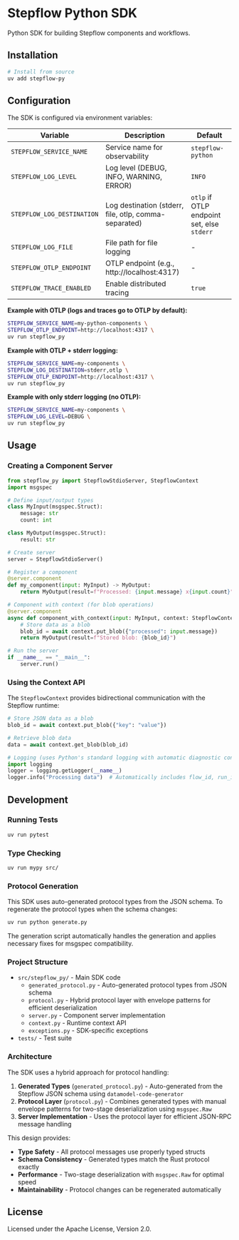 # Stepflow Python SDK

Python SDK for building Stepflow components and workflows.

## Installation

```bash
# Install from source
uv add stepflow-py
```

## Configuration

The SDK is configured via environment variables:

| Variable | Description | Default |
|----------|-------------|---------|
| `STEPFLOW_SERVICE_NAME` | Service name for observability | `stepflow-python` |
| `STEPFLOW_LOG_LEVEL` | Log level (DEBUG, INFO, WARNING, ERROR) | `INFO` |
| `STEPFLOW_LOG_DESTINATION` | Log destination (stderr, file, otlp, comma-separated) | `otlp` if OTLP endpoint set, else `stderr` |
| `STEPFLOW_LOG_FILE` | File path for file logging | - |
| `STEPFLOW_OTLP_ENDPOINT` | OTLP endpoint (e.g., http://localhost:4317) | - |
| `STEPFLOW_TRACE_ENABLED` | Enable distributed tracing | `true` |

**Example with OTLP (logs and traces go to OTLP by default):**
```bash
STEPFLOW_SERVICE_NAME=my-python-components \
STEPFLOW_OTLP_ENDPOINT=http://localhost:4317 \
uv run stepflow_py
```

**Example with OTLP + stderr logging:**
```bash
STEPFLOW_SERVICE_NAME=my-components \
STEPFLOW_LOG_DESTINATION=stderr,otlp \
STEPFLOW_OTLP_ENDPOINT=http://localhost:4317 \
uv run stepflow_py
```

**Example with only stderr logging (no OTLP):**
```bash
STEPFLOW_SERVICE_NAME=my-components \
STEPFLOW_LOG_LEVEL=DEBUG \
uv run stepflow_py
```

## Usage

### Creating a Component Server

```python
from stepflow_py import StepflowStdioServer, StepflowContext
import msgspec

# Define input/output types
class MyInput(msgspec.Struct):
    message: str
    count: int

class MyOutput(msgspec.Struct):
    result: str

# Create server
server = StepflowStdioServer()

# Register a component
@server.component
def my_component(input: MyInput) -> MyOutput:
    return MyOutput(result=f"Processed: {input.message} x{input.count}")

# Component with context (for blob operations)
@server.component
async def component_with_context(input: MyInput, context: StepflowContext) -> MyOutput:
    # Store data as a blob
    blob_id = await context.put_blob({"processed": input.message})
    return MyOutput(result=f"Stored blob: {blob_id}")

# Run the server
if __name__ == "__main__":
    server.run()
```

### Using the Context API

The `StepflowContext` provides bidirectional communication with the Stepflow runtime:

```python
# Store JSON data as a blob
blob_id = await context.put_blob({"key": "value"})

# Retrieve blob data
data = await context.get_blob(blob_id)

# Logging (uses Python's standard logging with automatic diagnostic context)
import logging
logger = logging.getLogger(__name__)
logger.info("Processing data")  # Automatically includes flow_id, run_id, step_id, etc.
```

## Development

### Running Tests

```bash
uv run pytest
```

### Type Checking

```bash
uv run mypy src/
```

### Protocol Generation

This SDK uses auto-generated protocol types from the JSON schema. To regenerate the protocol types when the schema changes:

```bash
uv run python generate.py
```

The generation script automatically handles the generation and applies necessary fixes for msgspec compatibility.

### Project Structure

- `src/stepflow_py/` - Main SDK code
  - `generated_protocol.py` - Auto-generated protocol types from JSON schema
  - `protocol.py` - Hybrid protocol layer with envelope patterns for efficient deserialization
  - `server.py` - Component server implementation
  - `context.py` - Runtime context API
  - `exceptions.py` - SDK-specific exceptions
- `tests/` - Test suite

### Architecture

The SDK uses a hybrid approach for protocol handling:

1. **Generated Types** (`generated_protocol.py`) - Auto-generated from the Stepflow JSON schema using `datamodel-code-generator`
2. **Protocol Layer** (`protocol.py`) - Combines generated types with manual envelope patterns for two-stage deserialization using `msgspec.Raw`
3. **Server Implementation** - Uses the protocol layer for efficient JSON-RPC message handling

This design provides:
- **Type Safety** - All protocol messages use properly typed structs
- **Schema Consistency** - Generated types match the Rust protocol exactly
- **Performance** - Two-stage deserialization with `msgspec.Raw` for optimal speed
- **Maintainability** - Protocol changes can be regenerated automatically

## License

Licensed under the Apache License, Version 2.0.